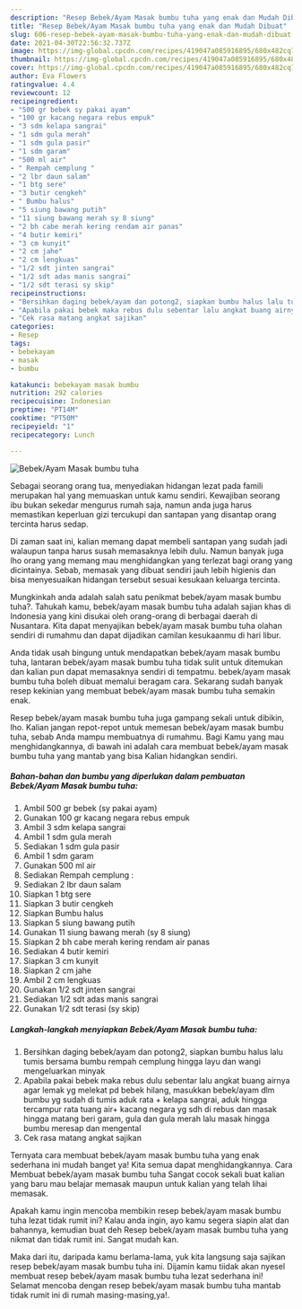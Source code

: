 ```yaml
---
description: "Resep Bebek/Ayam Masak bumbu tuha yang enak dan Mudah Dibuat"
title: "Resep Bebek/Ayam Masak bumbu tuha yang enak dan Mudah Dibuat"
slug: 606-resep-bebek-ayam-masak-bumbu-tuha-yang-enak-dan-mudah-dibuat
date: 2021-04-30T22:56:32.737Z
image: https://img-global.cpcdn.com/recipes/419047a085916895/680x482cq70/bebekayam-masak-bumbu-tuha-foto-resep-utama.jpg
thumbnail: https://img-global.cpcdn.com/recipes/419047a085916895/680x482cq70/bebekayam-masak-bumbu-tuha-foto-resep-utama.jpg
cover: https://img-global.cpcdn.com/recipes/419047a085916895/680x482cq70/bebekayam-masak-bumbu-tuha-foto-resep-utama.jpg
author: Eva Flowers
ratingvalue: 4.4
reviewcount: 12
recipeingredient:
- "500 gr bebek sy pakai ayam"
- "100 gr kacang negara rebus empuk"
- "3 sdm kelapa sangrai"
- "1 sdm gula merah"
- "1 sdm gula pasir"
- "1 sdm garam"
- "500 ml air"
- " Rempah cemplung "
- "2 lbr daun salam"
- "1 btg sere"
- "3 butir cengkeh"
- " Bumbu halus"
- "5 siung bawang putih"
- "11 siung bawang merah sy 8 siung"
- "2 bh cabe merah kering rendam air panas"
- "4 butir kemiri"
- "3 cm kunyit"
- "2 cm jahe"
- "2 cm lengkuas"
- "1/2 sdt jinten sangrai"
- "1/2 sdt adas manis sangrai"
- "1/2 sdt terasi sy skip"
recipeinstructions:
- "Bersihkan daging bebek/ayam dan potong2, siapkan bumbu halus lalu tumis bersama bumbu rempah cemplung hingga layu dan wangi mengeluarkan minyak"
- "Apabila pakai bebek maka rebus dulu sebentar lalu angkat buang airnya agar lemak yg melekat pd bebek hilang, masukkan bebek/ayam dlm bumbu yg sudah di tumis aduk rata + kelapa sangrai, aduk hingga tercampur rata tuang air+ kacang negara yg sdh di rebus dan masak hingga matang beri garam, gula dan gula merah lalu masak hingga bumbu meresap dan mengental"
- "Cek rasa matang angkat sajikan"
categories:
- Resep
tags:
- bebekayam
- masak
- bumbu

katakunci: bebekayam masak bumbu 
nutrition: 292 calories
recipecuisine: Indonesian
preptime: "PT14M"
cooktime: "PT50M"
recipeyield: "1"
recipecategory: Lunch

---
```



![Bebek/Ayam Masak bumbu tuha](https://img-global.cpcdn.com/recipes/419047a085916895/680x482cq70/bebekayam-masak-bumbu-tuha-foto-resep-utama.jpg)

Sebagai seorang orang tua, menyediakan hidangan lezat pada famili merupakan hal yang memuaskan untuk kamu sendiri. Kewajiban seorang ibu bukan sekedar mengurus rumah saja, namun anda juga harus memastikan keperluan gizi tercukupi dan santapan yang disantap orang tercinta harus sedap.

Di zaman  saat ini, kalian memang dapat membeli santapan yang sudah jadi walaupun tanpa harus susah memasaknya lebih dulu. Namun banyak juga lho orang yang memang mau menghidangkan yang terlezat bagi orang yang dicintainya. Sebab, memasak yang dibuat sendiri jauh lebih higienis dan bisa menyesuaikan hidangan tersebut sesuai kesukaan keluarga tercinta. 



Mungkinkah anda adalah salah satu penikmat bebek/ayam masak bumbu tuha?. Tahukah kamu, bebek/ayam masak bumbu tuha adalah sajian khas di Indonesia yang kini disukai oleh orang-orang di berbagai daerah di Nusantara. Kita dapat menyajikan bebek/ayam masak bumbu tuha olahan sendiri di rumahmu dan dapat dijadikan camilan kesukaanmu di hari libur.

Anda tidak usah bingung untuk mendapatkan bebek/ayam masak bumbu tuha, lantaran bebek/ayam masak bumbu tuha tidak sulit untuk ditemukan dan kalian pun dapat memasaknya sendiri di tempatmu. bebek/ayam masak bumbu tuha boleh dibuat memalui beragam cara. Sekarang sudah banyak resep kekinian yang membuat bebek/ayam masak bumbu tuha semakin enak.

Resep bebek/ayam masak bumbu tuha juga gampang sekali untuk dibikin, lho. Kalian jangan repot-repot untuk memesan bebek/ayam masak bumbu tuha, sebab Anda mampu membuatnya di rumahmu. Bagi Kamu yang mau menghidangkannya, di bawah ini adalah cara membuat bebek/ayam masak bumbu tuha yang mantab yang bisa Kalian hidangkan sendiri.

<!--inarticleads1-->

##### Bahan-bahan dan bumbu yang diperlukan dalam pembuatan Bebek/Ayam Masak bumbu tuha:

1. Ambil 500 gr bebek (sy pakai ayam)
1. Gunakan 100 gr kacang negara rebus empuk
1. Ambil 3 sdm kelapa sangrai
1. Ambil 1 sdm gula merah
1. Sediakan 1 sdm gula pasir
1. Ambil 1 sdm garam
1. Gunakan 500 ml air
1. Sediakan  Rempah cemplung :
1. Sediakan 2 lbr daun salam
1. Siapkan 1 btg sere
1. Siapkan 3 butir cengkeh
1. Siapkan  Bumbu halus
1. Siapkan 5 siung bawang putih
1. Gunakan 11 siung bawang merah (sy 8 siung)
1. Siapkan 2 bh cabe merah kering rendam air panas
1. Sediakan 4 butir kemiri
1. Siapkan 3 cm kunyit
1. Siapkan 2 cm jahe
1. Ambil 2 cm lengkuas
1. Gunakan 1/2 sdt jinten sangrai
1. Sediakan 1/2 sdt adas manis sangrai
1. Gunakan 1/2 sdt terasi (sy skip)




<!--inarticleads2-->

##### Langkah-langkah menyiapkan Bebek/Ayam Masak bumbu tuha:

1. Bersihkan daging bebek/ayam dan potong2, siapkan bumbu halus lalu tumis bersama bumbu rempah cemplung hingga layu dan wangi mengeluarkan minyak
1. Apabila pakai bebek maka rebus dulu sebentar lalu angkat buang airnya agar lemak yg melekat pd bebek hilang, masukkan bebek/ayam dlm bumbu yg sudah di tumis aduk rata + kelapa sangrai, aduk hingga tercampur rata tuang air+ kacang negara yg sdh di rebus dan masak hingga matang beri garam, gula dan gula merah lalu masak hingga bumbu meresap dan mengental
1. Cek rasa matang angkat sajikan




Ternyata cara membuat bebek/ayam masak bumbu tuha yang enak sederhana ini mudah banget ya! Kita semua dapat menghidangkannya. Cara Membuat bebek/ayam masak bumbu tuha Sangat cocok sekali buat kalian yang baru mau belajar memasak maupun untuk kalian yang telah lihai memasak.

Apakah kamu ingin mencoba membikin resep bebek/ayam masak bumbu tuha lezat tidak rumit ini? Kalau anda ingin, ayo kamu segera siapin alat dan bahannya, kemudian buat deh Resep bebek/ayam masak bumbu tuha yang nikmat dan tidak rumit ini. Sangat mudah kan. 

Maka dari itu, daripada kamu berlama-lama, yuk kita langsung saja sajikan resep bebek/ayam masak bumbu tuha ini. Dijamin kamu tiidak akan nyesel membuat resep bebek/ayam masak bumbu tuha lezat sederhana ini! Selamat mencoba dengan resep bebek/ayam masak bumbu tuha mantab tidak rumit ini di rumah masing-masing,ya!.

